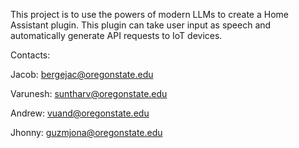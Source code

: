 This project is to use the powers of modern LLMs to create a Home Assistant plugin. This plugin can take user input as speech and automatically generate API requests to IoT devices.

Contacts:

Jacob: bergejac@oregonstate.edu

Varunesh: suntharv@oregonstate.edu

Andrew: vuand@oregonstate.edu

Jhonny: guzmjona@oregonstate.edu
